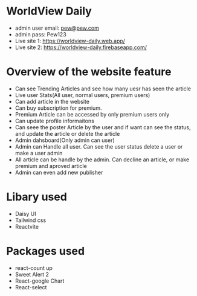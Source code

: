 # WorldView Daily

- admin user email: pew@pew.com
- admin pass: Pew123
- Live site 1: https://worldview-daily.web.app/
- Live site 2: https://worldview-daily.firebaseapp.com/

# Overview of the website feature
- Can see Trending Articles and see how many uesr has seen the article
- Live user Stats(All user, normal users, premium users)
- Can add article in the website
- Can buy subscription for premium.
- Premium Article can be accessed by only premium users only
- Can update profile informaitons
- Can seee the poster Article by the user and if want can see the status, and update the article or delete the article
- Admin dahsboard(Only admin can user)
- Admin can Handle all user. Can see the user status delete a user or make a user admin
- All article can be handle by the admin. Can decline an article, or make premium and aproved article
- Admin can even add new publisher

# Libary used
- Daisy UI
- Tailwind css
- Reactvite

# Packages used
- react-count up
- Sweet Alert 2
- React-google Chart
- React-select